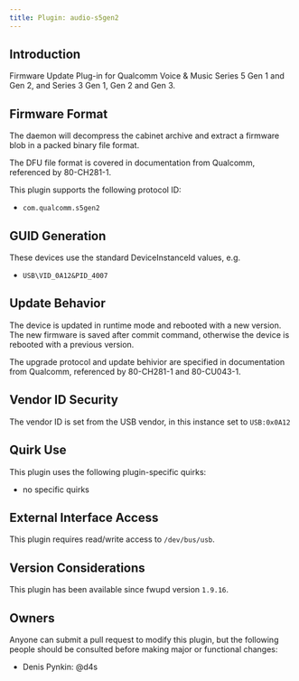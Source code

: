 ```yaml
---
title: Plugin: audio-s5gen2
---
```


## Introduction

Firmware Update Plug-in for Qualcomm Voice & Music Series 5 Gen 1 and Gen 2, and Series 3 Gen 1, Gen 2 and Gen 3.

## Firmware Format

The daemon will decompress the cabinet archive and extract a firmware blob in
a packed binary file format.

The DFU file format is covered in documentation from Qualcomm, referenced by 80-CH281-1.

This plugin supports the following protocol ID:

* `com.qualcomm.s5gen2`

## GUID Generation

These devices use the standard  DeviceInstanceId values, e.g.

* `USB\VID_0A12&PID_4007`

## Update Behavior

The device is updated in runtime mode and rebooted with a new version. The new
firmware is saved after commit command, otherwise the device is rebooted with
a previous version.

The upgrade protocol and update behivior are specified in documentation from Qualcomm,
referenced by 80-CH281-1 and 80-CU043-1.

## Vendor ID Security

The vendor ID is set from the USB vendor, in this instance set to `USB:0x0A12`

## Quirk Use

This plugin uses the following plugin-specific quirks:

* no specific quirks

## External Interface Access

This plugin requires read/write access to `/dev/bus/usb`.

## Version Considerations

This plugin has been available since fwupd version `1.9.16`.

## Owners

Anyone can submit a pull request to modify this plugin, but the following people should be
consulted before making major or functional changes:

* Denis Pynkin: @d4s
